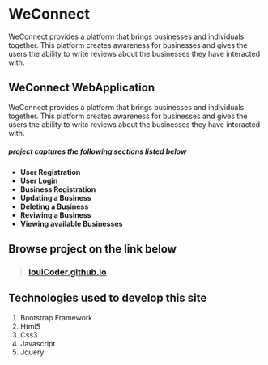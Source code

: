# WeConnect
WeConnect provides a platform that brings businesses and individuals together. This platform creates awareness for businesses and gives the users the ability to write reviews about the businesses they have interacted with.

## WeConnect WebApplication 

WeConnect provides a platform that brings businesses and individuals together. This platform creates awareness for businesses and gives the users the ability to write reviews about the businesses they have interacted with.

##### project captures the following sections listed below

* **User Registration**
* **User Login**
* **Business Registration**
* **Updating a Business**
* **Deleting a Business**
* **Reviwing a Business**
* **Viewing available Businesses**

## Browse project on the link below
>### [louiCoder.github.io](louiCoder.github.io)

## Technologies used to develop this site
1. Bootstrap Framework
2. Html5
3. Css3
4. Javascript
5. Jquery


